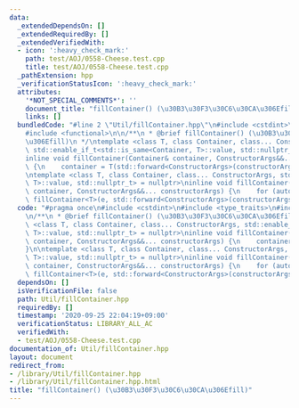 ```yaml
---
data:
  _extendedDependsOn: []
  _extendedRequiredBy: []
  _extendedVerifiedWith:
  - icon: ':heavy_check_mark:'
    path: test/AOJ/0558-Cheese.test.cpp
    title: test/AOJ/0558-Cheese.test.cpp
  _pathExtension: hpp
  _verificationStatusIcon: ':heavy_check_mark:'
  attributes:
    '*NOT_SPECIAL_COMMENTS*': ''
    document_title: "fillContainer() (\u30B3\u30F3\u30C6\u30CA\u306Efill)"
    links: []
  bundledCode: "#line 2 \"Util/fillContainer.hpp\"\n#include <cstdint>\n#include <type_traits>\n\
    #include <functional>\n\n/**\n * @brief fillContainer() (\u30B3\u30F3\u30C6\u30CA\
    \u306Efill)\n */\ntemplate <class T, class Container, class... ConstructorArgs,\
    \ std::enable_if_t<std::is_same<Container, T>::value, std::nullptr_t> = nullptr>\n\
    inline void fillContainer(Container& container, ConstructorArgs&&... constructorArgs)\
    \ {\n    container = T(std::forward<ConstructorArgs>(constructorArgs)...);\n}\n\
    \ntemplate <class T, class Container, class... ConstructorArgs, std::enable_if_t<!std::is_same<Container,\
    \ T>::value, std::nullptr_t> = nullptr>\ninline void fillContainer(Container&\
    \ container, ConstructorArgs&&... constructorArgs) {\n    for (auto& e: container)\
    \ fillContainer<T>(e, std::forward<ConstructorArgs>(constructorArgs)...);\n}\n"
  code: "#pragma once\n#include <cstdint>\n#include <type_traits>\n#include <functional>\n\
    \n/**\n * @brief fillContainer() (\u30B3\u30F3\u30C6\u30CA\u306Efill)\n */\ntemplate\
    \ <class T, class Container, class... ConstructorArgs, std::enable_if_t<std::is_same<Container,\
    \ T>::value, std::nullptr_t> = nullptr>\ninline void fillContainer(Container&\
    \ container, ConstructorArgs&&... constructorArgs) {\n    container = T(std::forward<ConstructorArgs>(constructorArgs)...);\n\
    }\n\ntemplate <class T, class Container, class... ConstructorArgs, std::enable_if_t<!std::is_same<Container,\
    \ T>::value, std::nullptr_t> = nullptr>\ninline void fillContainer(Container&\
    \ container, ConstructorArgs&&... constructorArgs) {\n    for (auto& e: container)\
    \ fillContainer<T>(e, std::forward<ConstructorArgs>(constructorArgs)...);\n}\n"
  dependsOn: []
  isVerificationFile: false
  path: Util/fillContainer.hpp
  requiredBy: []
  timestamp: '2020-09-25 22:04:19+09:00'
  verificationStatus: LIBRARY_ALL_AC
  verifiedWith:
  - test/AOJ/0558-Cheese.test.cpp
documentation_of: Util/fillContainer.hpp
layout: document
redirect_from:
- /library/Util/fillContainer.hpp
- /library/Util/fillContainer.hpp.html
title: "fillContainer() (\u30B3\u30F3\u30C6\u30CA\u306Efill)"
---
```

